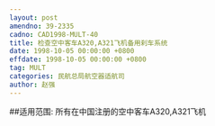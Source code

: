 ```yaml
---
layout: post
amendno: 39-2335
cadno: CAD1998-MULT-40
title: 检查空中客车A320,A321飞机备用刹车系统
date: 1998-10-05 00:00:00 +0800
effdate: 1998-10-05 00:00:00 +0800
tag: MULT
categories: 民航总局航空器适航司
author: 赵强
---
```


##适用范围:
所有在中国注册的空中客车A320,A321飞机


